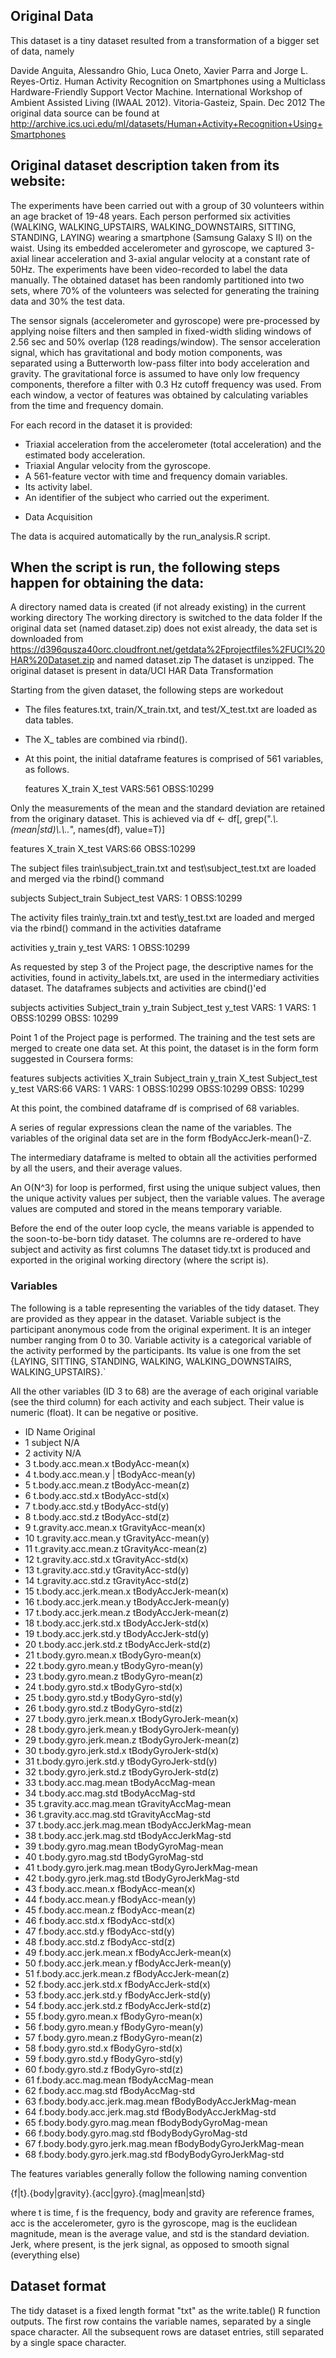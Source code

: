 


## Original Data

This dataset is a tiny dataset resulted from a transformation of a bigger set of data, namely

Davide Anguita, Alessandro Ghio, Luca Oneto, Xavier Parra and Jorge L. Reyes-Ortiz. Human Activity Recognition on Smartphones using a Multiclass Hardware-Friendly Support Vector Machine. International Workshop of Ambient Assisted Living (IWAAL 2012). Vitoria-Gasteiz, Spain. Dec 2012
The original data source can be found at http://archive.ics.uci.edu/ml/datasets/Human+Activity+Recognition+Using+Smartphones

## Original dataset description taken from its website:

The experiments have been carried out with a group of 30 volunteers within an age bracket of 19-48 years. Each person performed six activities (WALKING, WALKING_UPSTAIRS, WALKING_DOWNSTAIRS, SITTING, STANDING, LAYING) wearing a smartphone (Samsung Galaxy S II) on the waist. Using its embedded accelerometer and gyroscope, we captured 3-axial linear acceleration and 3-axial angular velocity at a constant rate of 50Hz. The experiments have been video-recorded to label the data manually. The obtained dataset has been randomly partitioned into two sets, where 70% of the volunteers was selected for generating the training data and 30% the test data. 

The sensor signals (accelerometer and gyroscope) were pre-processed by applying noise filters and then sampled in fixed-width sliding windows of 2.56 sec and 50% overlap (128 readings/window). The sensor acceleration signal, which has gravitational and body motion components, was separated using a Butterworth low-pass filter into body acceleration and gravity. The gravitational force is assumed to have only low frequency components, therefore a filter with 0.3 Hz cutoff frequency was used. From each window, a vector of features was obtained by calculating variables from the time and frequency domain. 

For each record in the dataset it is provided: 
- Triaxial acceleration from the accelerometer (total acceleration) and the estimated body acceleration. 
- Triaxial Angular velocity from the gyroscope. 
- A 561-feature vector with time and frequency domain variables. 
- Its activity label. 
- An identifier of the subject who carried out the experiment.

* Data Acquisition

The data is acquired automatically by the run_analysis.R script. 

## When the script is run, the following steps happen for obtaining the data:

A directory named data is created (if not already existing) in the current working directory
The working directory is switched to the data folder
If the original data set (named dataset.zip) does not exist already, the data set is downloaded from https://d396qusza40orc.cloudfront.net/getdata%2Fprojectfiles%2FUCI%20HAR%20Dataset.zip and named dataset.zip
The dataset is unzipped. 
The original dataset is present in data/UCI HAR
Data Transformation

Starting from the given dataset, the following steps are workedout

* The files features.txt, train/X_train.txt, and test/X_test.txt are loaded as data tables. 
* The X_ tables are combined via rbind().
* At this point, the initial dataframe features is comprised of 561 variables, as follows.

  features
  X_train
  X_test
  VARS:561
  OBSS:10299
  
Only the measurements of the mean and the standard deviation are retained from the originary dataset. 
This is achieved via df <- df[, grep(".*\\.(mean|std)\\.\\..*", names(df), value=T)] 

  features
  X_train
  X_test
  VARS:66
  OBSS:10299
  
The subject files train\subject_train.txt and test\subject_test.txt are loaded and merged via the rbind() command

  subjects
  Subject_train
  Subject_test
  VARS: 1
  OBSS:10299
  
The activity files train\y_train.txt and test\y_test.txt are loaded and merged via the rbind() command in the activities dataframe

  activities
  y_train
  y_test
  VARS: 1
  OBSS:10299
  
As requested by step 3 of the Project page, the descriptive names for the activities, found in activity_labels.txt, are used in the intermediary activities dataset. The dataframes subjects and activities are cbind()'ed

  subjects	activities
  Subject_train	y_train
  Subject_test	y_test
  VARS: 1	VARS: 1
  OBSS:10299	OBSS: 10299
  
Point 1 of the Project page is performed. The training and the test sets are merged to create one data set. At this point, the dataset is in the form form suggested in Coursera forms:

  features	subjects	activities
  X_train	Subject_train	y_train
  X_test	Subject_test	y_test
  VARS:66	VARS: 1	VARS: 1
  OBSS:10299	OBSS:10299	OBSS: 10299
  
At this point, the combined dataframe df is comprised of 68 variables.

A series of regular expressions clean the name of the variables. 
The variables of the original data set are in the form fBodyAccJerk-mean()-Z. 

The intermediary dataframe is melted to obtain all the activities performed by all the users, and their average values. 

An O(N^3) for loop is performed, first using the unique subject values, then the unique activity values per subject, then the variable values. The average values are computed and stored in the means temporary variable. 

Before the end of the outer loop cycle, the means variable is appended to the soon-to-be-born tidy dataset.
The columns are re-ordered to have subject and activity as first columns
The dataset tidy.txt is produced and exported in the original working directory (where the script is).

### Variables

The following is a table representing the variables of the tidy dataset. They are provided as they appear in the dataset. Variable subject is the participant anonymous code from the original experiment. It is an integer number ranging from 0 to 30. Variable activity is a categorical variable of the activity performed by the participants. Its value is one from the set {LAYING, SITTING, STANDING, WALKING, WALKING_DOWNSTAIRS, WALKING_UPSTAIRS}.`

All the other variables (ID 3 to 68) are the average of each original variable (see the third column) for each activity and each subject. Their value is numeric (float). It can be negative or positive.

*	ID	Name	Original
*	1	subject	N/A
*	2	activity	N/A
*	3	t.body.acc.mean.x	        tBodyAcc-mean(x)
*	4	t.body.acc.mean.y	| tBodyAcc-mean(y)
*	5	t.body.acc.mean.z	tBodyAcc-mean(z)
*	6	t.body.acc.std.x	tBodyAcc-std(x)
*	7	t.body.acc.std.y	tBodyAcc-std(y)
*	8	t.body.acc.std.z	tBodyAcc-std(z)
*	9	t.gravity.acc.mean.x	tGravityAcc-mean(x)
*	10	t.gravity.acc.mean.y	tGravityAcc-mean(y)
*	11	t.gravity.acc.mean.z	tGravityAcc-mean(z)
*	12	t.gravity.acc.std.x	tGravityAcc-std(x)
*	13	t.gravity.acc.std.y	tGravityAcc-std(y)
*	14	t.gravity.acc.std.z	tGravityAcc-std(z)
*	15	t.body.acc.jerk.mean.x	tBodyAccJerk-mean(x)
*	16	t.body.acc.jerk.mean.y	tBodyAccJerk-mean(y)
*	17	t.body.acc.jerk.mean.z	tBodyAccJerk-mean(z)
*	18	t.body.acc.jerk.std.x	tBodyAccJerk-std(x)
*	19	t.body.acc.jerk.std.y	tBodyAccJerk-std(y)
*	20	t.body.acc.jerk.std.z	tBodyAccJerk-std(z)
*	21	t.body.gyro.mean.x	tBodyGyro-mean(x)
*	22	t.body.gyro.mean.y	tBodyGyro-mean(y)
*	23	t.body.gyro.mean.z	tBodyGyro-mean(z)
*	24	t.body.gyro.std.x	tBodyGyro-std(x)
*	25	t.body.gyro.std.y	tBodyGyro-std(y)
*	26	t.body.gyro.std.z	tBodyGyro-std(z)
*	27	t.body.gyro.jerk.mean.x	tBodyGyroJerk-mean(x)
*	28	t.body.gyro.jerk.mean.y	tBodyGyroJerk-mean(y)
*	29	t.body.gyro.jerk.mean.z	tBodyGyroJerk-mean(z)
*	30	t.body.gyro.jerk.std.x	tBodyGyroJerk-std(x)
*	31	t.body.gyro.jerk.std.y	tBodyGyroJerk-std(y)
*	32	t.body.gyro.jerk.std.z	tBodyGyroJerk-std(z)
*	33	t.body.acc.mag.mean	tBodyAccMag-mean
*	34	t.body.acc.mag.std	tBodyAccMag-std
*	35	t.gravity.acc.mag.mean	tGravityAccMag-mean
*	36	t.gravity.acc.mag.std	tGravityAccMag-std
*	37	t.body.acc.jerk.mag.mean	tBodyAccJerkMag-mean
*	38	t.body.acc.jerk.mag.std	tBodyAccJerkMag-std
*	39	t.body.gyro.mag.mean	tBodyGyroMag-mean
*	40	t.body.gyro.mag.std	tBodyGyroMag-std
*	41	t.body.gyro.jerk.mag.mean	tBodyGyroJerkMag-mean
*	42	t.body.gyro.jerk.mag.std	tBodyGyroJerkMag-std
*	43	f.body.acc.mean.x	fBodyAcc-mean(x)
*	44	f.body.acc.mean.y	fBodyAcc-mean(y)
*	45	f.body.acc.mean.z	fBodyAcc-mean(z)
*	46	f.body.acc.std.x	fBodyAcc-std(x)
*	47	f.body.acc.std.y	fBodyAcc-std(y)
*	48	f.body.acc.std.z	fBodyAcc-std(z)
*	49	f.body.acc.jerk.mean.x	fBodyAccJerk-mean(x)
*	50	f.body.acc.jerk.mean.y	fBodyAccJerk-mean(y)
*	51	f.body.acc.jerk.mean.z	fBodyAccJerk-mean(z)
*	52	f.body.acc.jerk.std.x	fBodyAccJerk-std(x)
*	53	f.body.acc.jerk.std.y	fBodyAccJerk-std(y)
*	54	f.body.acc.jerk.std.z	fBodyAccJerk-std(z)
*	55	f.body.gyro.mean.x	fBodyGyro-mean(x)
*	56	f.body.gyro.mean.y	fBodyGyro-mean(y)
*	57	f.body.gyro.mean.z	fBodyGyro-mean(z)
*	58	f.body.gyro.std.x	fBodyGyro-std(x)
*	59	f.body.gyro.std.y	fBodyGyro-std(y)
*	60	f.body.gyro.std.z	fBodyGyro-std(z)
*	61	f.body.acc.mag.mean	fBodyAccMag-mean
*	62	f.body.acc.mag.std	fBodyAccMag-std
*	63	f.body.body.acc.jerk.mag.mean	fBodyBodyAccJerkMag-mean
*	64	f.body.body.acc.jerk.mag.std	fBodyBodyAccJerkMag-std
*	65	f.body.body.gyro.mag.mean	fBodyBodyGyroMag-mean
*	66	f.body.body.gyro.mag.std	fBodyBodyGyroMag-std
*	67	f.body.body.gyro.jerk.mag.mean	fBodyBodyGyroJerkMag-mean
*	68	f.body.body.gyro.jerk.mag.std	fBodyBodyGyroJerkMag-std


The features variables generally follow the following naming convention

{f|t}.{body|gravity}.{acc|gyro}.{mag|mean|std}

  where
  t is time, f is the frequency, body and gravity are reference frames, acc is the accelerometer, gyro is the gyroscope, mag is   the euclidean magnitude, mean is the average value, and std is the standard deviation. 
  Jerk, where present, is the jerk signal, as opposed to smooth signal (everything else)

## Dataset format

The tidy dataset is a fixed length format "txt" as the write.table() R function outputs. 
The first row contains the variable names, separated by a single space character. 
All the subsequent rows are dataset entries, still separated by a single space character.

